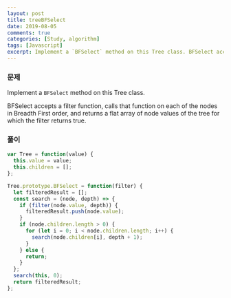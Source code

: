 ```yaml
---
layout: post
title: treeBFSelect
date: 2019-08-05
comments: true
categories: [Study, algorithm]
tags: [Javascript]
excerpt: Implement a `BFSelect` method on this Tree class. BFSelect accepts a filter function, calls that function on each of the nodes in Breadth First order, and returns a flat array of node values of the tree for which the filter returns true.
---
```


### 문제

Implement a `BFSelect` method on this Tree class.

BFSelect accepts a filter function, calls that function on each of the nodes in Breadth First order, and returns a flat array of node values of the tree for which the filter returns true.

### 풀이

```javascript
var Tree = function(value) {
  this.value = value;
  this.children = [];
};

Tree.prototype.BFSelect = function(filter) {
  let filteredResult = [];
  const search = (node, depth) => {
    if (filter(node.value, depth)) {
      filteredResult.push(node.value);
    }
    if (node.children.length > 0) {
      for (let i = 0; i < node.children.length; i++) {
        search(node.children[i], depth + 1);
      }
    } else {
      return;
    }
  };
  search(this, 0);
  return filteredResult;
};
```
